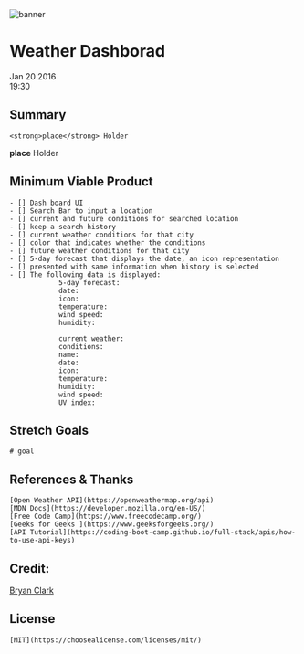 <img href="https://www.imagebam.com/view/ME3ZEDT" alt="banner">


Weather Dashborad
=================
<time datetime="10-01-2021"> Jan 20 2016</time><br>
<time datetime="19:30">19:30</time>

## Summary

```
<strong>place</strong> Holder
```

<strong>place</strong> Holder

## Minimum Viable Product
```
- [] Dash board UI
- [] Search Bar to input a location
- [] current and future conditions for searched location
- [] keep a search history
- [] current weather conditions for that city
- [] color that indicates whether the conditions
- [] future weather conditions for that city
- [] 5-day forecast that displays the date, an icon representation
- [] presented with same information when history is selected
- [] The following data is displayed:
			5-day forecast:
			date:       
			icon:       
			temperature:
			wind speed: 
			humidity:   

			current weather: 
			conditions:       
			name:            
			date:            
			icon:            
			temperature:     
			humidity:        
			wind speed:    
			UV index: 
```

## Stretch Goals
```
# goal
```


## References & Thanks

```
[Open Weather API](https://openweathermap.org/api)
[MDN Docs](https://developer.mozilla.org/en-US/)
[Free Code Camp](https://www.freecodecamp.org/)
[Geeks for Geeks ](https://www.geeksforgeeks.org/)
[API Tutorial](https://coding-boot-camp.github.io/full-stack/apis/how-to-use-api-keys)
```

## Credit: 
[Bryan Clark](https://thenextweb.com/news/weather-apps-are-secretly-selling-your-location-data-to-the-highest-bidder)

## License
```
[MIT](https://choosealicense.com/licenses/mit/)
```
